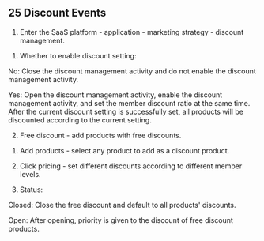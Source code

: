 ## 25 Discount Events

1. Enter the SaaS platform - application - marketing strategy - discount management.

1) Whether to enable discount setting:

No: Close the discount management activity and do not enable the discount management activity.

Yes: Open the discount management activity, enable the discount management activity, and set the member discount ratio at the same time. After the current discount setting is successfully set, all products will be discounted according to the current setting.

2. Free discount - add products with free discounts.

1) Add products - select any product to add as a discount product.

2) Click pricing - set different discounts according to different member levels.

3) Status:

Closed: Close the free discount and default to all products' discounts.

Open: After opening, priority is given to the discount of free discount products.